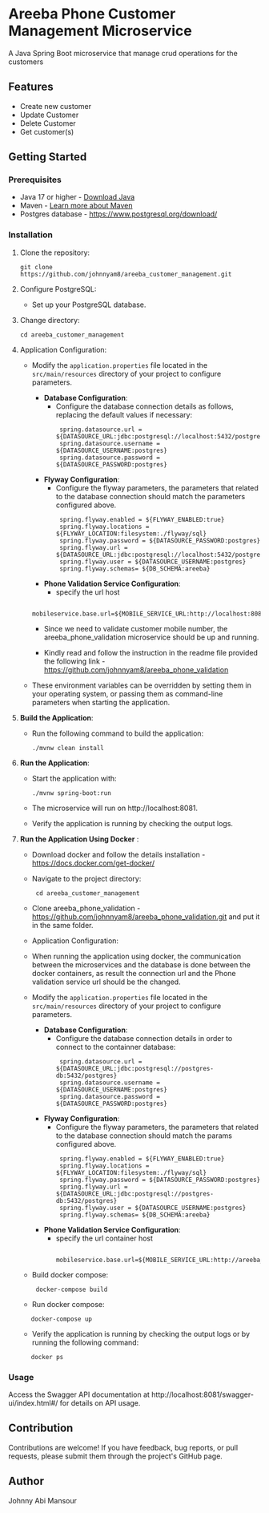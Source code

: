# Areeba Phone Customer Management Microservice
 
A Java Spring Boot microservice that manage crud operations for the customers
 
## Features

- Create new customer
- Update Customer
- Delete Customer
- Get customer(s)
 
## Getting Started
 
### Prerequisites
 
- Java 17 or higher - [Download Java](https://www.oracle.com/java/technologies/javase/jdk17-archive-downloads.html)
- Maven - [Learn more about Maven](https://maven.apache.org/)
- Postgres database - https://www.postgresql.org/download/
 
### Installation
 
1. Clone the repository:
   ```
   git clone https://github.com/johnnyam8/areeba_customer_management.git
   ```
3. Configure PostgreSQL:
    - Set up your PostgreSQL database.
      
2. Change directory:
   ```
   cd areeba_customer_management
   ```
3. Application Configuration:
   - Modify the `application.properties` file located in the `src/main/resources` directory of your project to configure parameters.
      - **Database Configuration**:
         - Configure the database connection details as follows, replacing the default values if necessary:
           ```properties
            spring.datasource.url = ${DATASOURCE_URL:jdbc:postgresql://localhost:5432/postgres}
            spring.datasource.username = ${DATASOURCE_USERNAME:postgres}
            spring.datasource.password = ${DATASOURCE_PASSWORD:postgres}
           ```
      - **Flyway Configuration**:
        - Configure the flyway parameters, the parameters that related to the database connection should match the parameters configured above. 
           ```properties
            spring.flyway.enabled = ${FLYWAY_ENABLED:true}
            spring.flyway.locations = ${FLYWAY_LOCATION:filesystem:./flyway/sql}
            spring.flyway.password = ${DATASOURCE_PASSWORD:postgres}
            spring.flyway.url = ${DATASOURCE_URL:jdbc:postgresql://localhost:5432/postgres}
            spring.flyway.user = ${DATASOURCE_USERNAME:postgres}
            spring.flyway.schemas= ${DB_SCHEMA:areeba}
           ```
      - **Phone Validation Service Configuration**:
        - specify the url host
       ```properties
            mobileservice.base.url=${MOBILE_SERVICE_URL:http://localhost:8080}
       ```
      - Since we need to validate customer mobile number,  the areeba_phone_validation microservice should be up and running.
        
      - Kindly read and follow the instruction in the readme file provided the following link -  https://github.com/johnnyam8/areeba_phone_validation
            
   - These environment variables can be overridden by setting them in your operating system, or passing them as command-line parameters when starting the 
      application.
     
3. **Build the Application**:
    - Run the following command to build the application:
      ```
      ./mvnw clean install
      ```
4. **Run the Application**:
    - Start the application with:
      ```
      ./mvnw spring-boot:run
      ```
    - The microservice will run on http://localhost:8081.
      
    - Verify the application is running by checking the output logs.
      
5. **Run the Application Using Docker** :
    -  Download docker and follow the details installation  - https://docs.docker.com/get-docker/
      
    - Navigate to the project directory: 
      ```
       cd areeba_customer_management
      ```
    - Clone areeba_phone_validation - https://github.com/johnnyam8/areeba_phone_validation.git and put it in the same folder.
        
    - Application Configuration:
     - When running the application using docker, the communication between the microservices and the database is done
        between the docker containers, as result the connection url and the Phone validation service url should be the changed.
        
    - Modify the `application.properties` file located in the `src/main/resources` directory of your project to configure parameters.
      - **Database Configuration**:
         - Configure the database connection details in order to connect to the containner database:
           ```properties
            spring.datasource.url = ${DATASOURCE_URL:jdbc:postgresql://postgres-db:5432/postgres}
            spring.datasource.username = ${DATASOURCE_USERNAME:postgres}
            spring.datasource.password = ${DATASOURCE_PASSWORD:postgres}
           ```
      - **Flyway Configuration**:
         - Configure the flyway parameters, the parameters that related to the database connection should match the params configured above. 
           ```properties
            spring.flyway.enabled = ${FLYWAY_ENABLED:true}
            spring.flyway.locations = ${FLYWAY_LOCATION:filesystem:./flyway/sql}
            spring.flyway.password = ${DATASOURCE_PASSWORD:postgres}
            spring.flyway.url = ${DATASOURCE_URL:jdbc:postgresql://postgres-db:5432/postgres}
            spring.flyway.user = ${DATASOURCE_USERNAME:postgres}
            spring.flyway.schemas= ${DB_SCHEMA:areeba}
           ```
      - **Phone Validation Service Configuration**:
         - specify the url container host
           ```properties
            mobileservice.base.url=${MOBILE_SERVICE_URL:http://areeba_phone_validation:8080}
           ```
   -  Build docker compose: 
       ```
        docker-compose build
       ```
    -  Run docker compose:
     ```
        docker-compose up
     ```
     -  Verify the application is running by checking the output logs or by running the following command:
     ```
        docker ps
     ```
     
### Usage
 
Access the Swagger API documentation at http://localhost:8081/swagger-ui/index.html#/ for details on API usage.
 
## Contribution
 
Contributions are welcome! If you have feedback, bug reports, or pull requests, please submit them through the project's GitHub page.
 
## Author
 
Johnny Abi Mansour


